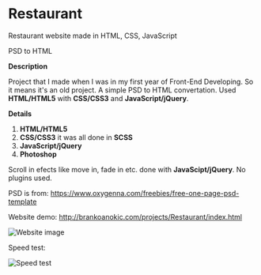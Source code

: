 # Restaurant
Restaurant website made in HTML, CSS, JavaScript

PSD to HTML

**Description**

Project that I made when I was in my first year of Front-End Developing. So it means it's an old project.
A simple PSD to HTML convertation.
Used **HTML/HTML5** with **CSS/CSS3** and **JavaScript/jQuery**.

**Details**

1. **HTML/HTML5**
2. **CSS/CSS3** it was all done in **SCSS**
3. **JavaScript/jQuery**
4. **Photoshop**

Scroll in efects like move in, fade in etc. done with **JavaScipt/jQuery**. No plugins used.

PSD is from: https://www.oxygenna.com/freebies/free-one-page-psd-template

Website demo: http://brankoanokic.com/projects/Restaurant/index.html

![Website image](https://i.ibb.co/Ss2PcPR/screencapture-brankoanokic-projects-Restaurant-index-html-2019-12-29-13-12-48.png)

Speed test:

![Speed test](https://i.ibb.co/YXmDD0M/screencapture-gtmetrix-reports-brankoanokic-com-ji-Rdih-Eh-2020-01-01-18-35-18.png)
